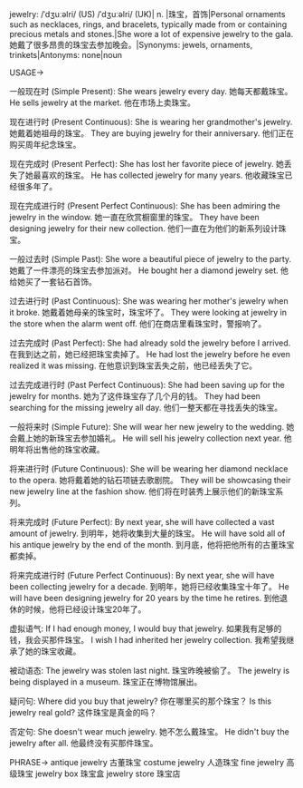jewelry: /ˈdʒuːəlri/ (US) /ˈdʒuːəlri/ (UK)| n. |珠宝，首饰|Personal ornaments such as necklaces, rings, and bracelets, typically made from or containing precious metals and stones.|She wore a lot of expensive jewelry to the gala. 她戴了很多昂贵的珠宝去参加晚会。|Synonyms: jewels, ornaments, trinkets|Antonyms: none|noun


USAGE->

一般现在时 (Simple Present):
She wears jewelry every day. 她每天都戴珠宝。
He sells jewelry at the market. 他在市场上卖珠宝。

现在进行时 (Present Continuous):
She is wearing her grandmother's jewelry. 她戴着她祖母的珠宝。
They are buying jewelry for their anniversary. 他们正在购买周年纪念珠宝。

现在完成时 (Present Perfect):
She has lost her favorite piece of jewelry. 她丢失了她最喜欢的珠宝。
He has collected jewelry for many years. 他收藏珠宝已经很多年了。

现在完成进行时 (Present Perfect Continuous):
She has been admiring the jewelry in the window. 她一直在欣赏橱窗里的珠宝。
They have been designing jewelry for their new collection.  他们一直在为他们的新系列设计珠宝。

一般过去时 (Simple Past):
She wore a beautiful piece of jewelry to the party. 她戴了一件漂亮的珠宝去参加派对。
He bought her a diamond jewelry set. 他给她买了一套钻石首饰。

过去进行时 (Past Continuous):
She was wearing her mother's jewelry when it broke.  她戴着她母亲的珠宝时，珠宝坏了。
They were looking at jewelry in the store when the alarm went off.  他们在商店里看珠宝时，警报响了。

过去完成时 (Past Perfect):
She had already sold the jewelry before I arrived. 在我到达之前，她已经把珠宝卖掉了。
He had lost the jewelry before he even realized it was missing.  在他意识到珠宝丢失之前，他已经丢失了它。

过去完成进行时 (Past Perfect Continuous):
She had been saving up for the jewelry for months. 她为了这件珠宝存了几个月的钱。
They had been searching for the missing jewelry all day. 他们一整天都在寻找丢失的珠宝。

一般将来时 (Simple Future):
She will wear her new jewelry to the wedding. 她会戴上她的新珠宝去参加婚礼。
He will sell his jewelry collection next year. 他明年将出售他的珠宝收藏。

将来进行时 (Future Continuous):
She will be wearing her diamond necklace to the opera. 她将戴着她的钻石项链去歌剧院。
They will be showcasing their new jewelry line at the fashion show. 他们将在时装秀上展示他们的新珠宝系列。

将来完成时 (Future Perfect):
By next year, she will have collected a vast amount of jewelry. 到明年，她将收集到大量的珠宝。
He will have sold all of his antique jewelry by the end of the month. 到月底，他将把他所有的古董珠宝都卖掉。

将来完成进行时 (Future Perfect Continuous):
By next year, she will have been collecting jewelry for a decade. 到明年，她将已经收集珠宝十年了。
He will have been designing jewelry for 20 years by the time he retires. 到他退休的时候，他将已经设计珠宝20年了。

虚拟语气:
If I had enough money, I would buy that jewelry. 如果我有足够的钱，我会买那件珠宝。
I wish I had inherited her jewelry collection. 我希望我继承了她的珠宝收藏。

被动语态:
The jewelry was stolen last night. 珠宝昨晚被偷了。
The jewelry is being displayed in a museum. 珠宝正在博物馆展出。

疑问句:
Where did you buy that jewelry? 你在哪里买的那个珠宝？
Is this jewelry real gold? 这件珠宝是真金的吗？

否定句:
She doesn't wear much jewelry. 她不怎么戴珠宝。
He didn't buy the jewelry after all. 他最终没有买那件珠宝。


PHRASE->
antique jewelry 古董珠宝
costume jewelry  人造珠宝
fine jewelry 高级珠宝
jewelry box 珠宝盒
jewelry store 珠宝店
